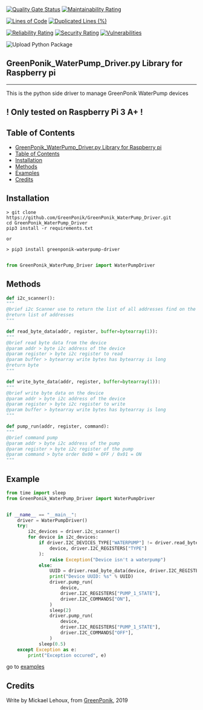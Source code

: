 [![Quality Gate Status](https://sonarcloud.io/api/project_badges/measure?project=GreenPonik_GreenPonik_WaterPump_Driver&metric=alert_status)](https://sonarcloud.io/dashboard?id=GreenPonik_GreenPonik_WaterPump_Driver)
[![Maintainability Rating](https://sonarcloud.io/api/project_badges/measure?project=GreenPonik_GreenPonik_WaterPump_Driver&metric=sqale_rating)](https://sonarcloud.io/dashboard?id=GreenPonik_GreenPonik_WaterPump_Driver)

[![Lines of Code](https://sonarcloud.io/api/project_badges/measure?project=GreenPonik_GreenPonik_WaterPump_Driver&metric=ncloc)](https://sonarcloud.io/dashboard?id=GreenPonik_GreenPonik_WaterPump_Driver)
[![Duplicated Lines (%)](https://sonarcloud.io/api/project_badges/measure?project=GreenPonik_GreenPonik_WaterPump_Driver&metric=duplicated_lines_density)](https://sonarcloud.io/dashboard?id=GreenPonik_GreenPonik_WaterPump_Driver)

[![Reliability Rating](https://sonarcloud.io/api/project_badges/measure?project=GreenPonik_GreenPonik_WaterPump_Driver&metric=reliability_rating)](https://sonarcloud.io/dashboard?id=GreenPonik_GreenPonik_WaterPump_Driver)
[![Security Rating](https://sonarcloud.io/api/project_badges/measure?project=GreenPonik_GreenPonik_WaterPump_Driver&metric=security_rating)](https://sonarcloud.io/dashboard?id=GreenPonik_GreenPonik_WaterPump_Driver)
[![Vulnerabilities](https://sonarcloud.io/api/project_badges/measure?project=GreenPonik_GreenPonik_WaterPump_Driver&metric=vulnerabilities)](https://sonarcloud.io/dashboard?id=GreenPonik_GreenPonik_WaterPump_Driver)


![Upload Python Package](https://github.com/GreenPonik/GreenPonik_WaterPump_Driver/workflows/Upload%20Python%20Package/badge.svg?event=release)
<!-- [![Documentation](https://github.com/GreenPonik/GreenPonik_WaterPump_Driver/blob/master/assets/doxygen_badge.svg)](https://github.com/GreenPonik/GreenPonik_WaterPump_Driver/html/index.html) -->

## GreenPonik_WaterPump_Driver.py Library for Raspberry pi
---------------------------------------------------------
This is the python side driver to manage GreenPonik WaterPump devices

## ! Only tested on Raspberry Pi 3 A+ !<br>

## Table of Contents

- [GreenPonik_WaterPump_Driver.py Library for Raspberry pi](#GreenPonikWaterPumpDriverpy-library-for-raspberry-pi)
- [Table of Contents](#table-of-contents)
- [Installation](#installation)
- [Methods](#methods)
- [Examples](#examples)
- [Credits](#credits)


## Installation
```shell
> git clone https://github.com/GreenPonik/GreenPonik_WaterPump_Driver.git
cd GreenPonik_WaterPump_Driver
pip3 install -r requirements.txt

or 

> pip3 install greenponik-waterpump-driver
```
```Python

from GreenPonik_WaterPump_Driver import WaterPumpDriver

```

## Methods

```python
def i2c_scanner():
"""
@brief i2c Scanner use to return the list of all addresses find on the i2c bus
@return list of addresses
"""

def read_byte_data(addr, register, buffer=bytearray(1)):
"""
@brief read byte data from the device
@param addr > byte i2c address of the device
@param register > byte i2c register to read
@param buffer > bytearray write bytes has bytearray is long
@return byte
"""

def write_byte_data(addr, register, buffer=bytearray(1)):
"""
@brief write byte data on the device
@param addr > byte i2c address of the device
@param register > byte i2c register to write
@param buffer > bytearray write bytes has bytearray is long
"""

def pump_run(addr, register, command):
"""
@brief command pump
@param addr > byte i2c address of the pump
@param register > byte i2c register of the pump
@param command > byte order 0x00 = OFF / 0x01 = ON
"""

```

## Example
```Python
from time import sleep
from GreenPonik_WaterPump_Driver import WaterPumpDriver


if __name__ == "__main__":
    driver = WaterPumpDriver()
    try:
        i2c_devices = driver.i2c_scanner()
        for device in i2c_devices:
            if driver.I2C_DEVICES_TYPE["WATERPUMP"] != driver.read_byte_data(
                device, driver.I2C_REGISTERS["TYPE"]
            ):
                raise Exception("Device isn't a waterpump")
            else:
                UUID = driver.read_byte_data(device, driver.I2C_REGISTERS["UUID"])
                print("Device UUID: %s" % UUID)
                driver.pump_run(
                    device,
                    driver.I2C_REGISTERS["PUMP_1_STATE"],
                    driver.I2C_COMMANDS["ON"],
                )
                sleep(2)
                driver.pump_run(
                    device,
                    driver.I2C_REGISTERS["PUMP_1_STATE"],
                    driver.I2C_COMMANDS["OFF"],
                )
            sleep(0.5)
    except Exception as e:
        print("Exception occured", e)
```
go to [examples](examples/waterpump_driver.py)

## Credits
Write by Mickael Lehoux, from [GreenPonik](https://www.greenponik.com), 2019